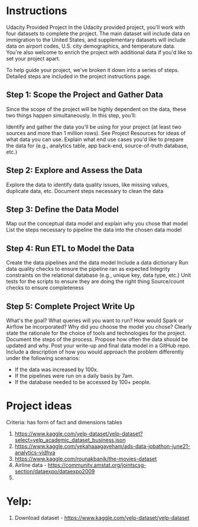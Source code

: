 #   Instructions



Udacity Provided Project
In the Udacity provided project, you'll work with four datasets to complete the project. The main dataset will include data on immigration to the United States, and supplementary datasets will include data on airport codes, U.S. city demographics, and temperature data. You're also welcome to enrich the project with additional data if you'd like to set your project apart.

To help guide your project, we've broken it down into a series of steps. Detailed steps are included in the project instructions page.
## Step 1: Scope the Project and Gather Data
Since the scope of the project will be highly dependent on the data, these two things happen simultaneously. In this step, you’ll:

Identify and gather the data you'll be using for your project (at least two sources and more than 1 million rows). See Project Resources for ideas of what data you can use.
Explain what end use cases you'd like to prepare the data for (e.g., analytics table, app back-end, source-of-truth database, etc.)

## Step 2: Explore and Assess the Data
Explore the data to identify data quality issues, like missing values, duplicate data, etc.
Document steps necessary to clean the data
## Step 3: Define the Data Model
Map out the conceptual data model and explain why you chose that model
List the steps necessary to pipeline the data into the chosen data model
## Step 4: Run ETL to Model the Data
Create the data pipelines and the data model
Include a data dictionary
Run data quality checks to ensure the pipeline ran as expected
Integrity constraints on the relational database (e.g., unique key, data type, etc.)
Unit tests for the scripts to ensure they are doing the right thing
Source/count checks to ensure completeness
## Step 5: Complete Project Write Up
What's the goal? What queries will you want to run? How would Spark or Airflow be incorporated? Why did you choose the model you chose?
Clearly state the rationale for the choice of tools and technologies for the project.
Document the steps of the process.
Propose how often the data should be updated and why.
Post your write-up and final data model in a GitHub repo.
Include a description of how you would approach the problem differently under the following scenarios:
- If the data was increased by 100x.
- If the pipelines were run on a daily basis by 7am.
- If the database needed to be accessed by 100+ people.

# Project ideas
Criteria: has form of fact and dimensions tables
1) https://www.kaggle.com/yelp-dataset/yelp-dataset?select=yelp_academic_dataset_business.json
2) https://www.kaggle.com/yekahaaagayeham/ads-data-jobathon-june21-analytics-vidhya
3) https://www.kaggle.com/rounakbanik/the-movies-dataset
4) Airline data - https://community.amstat.org/jointscsg-section/dataexpo/dataexpo2009
5) 
# Yelp:
1) Download dataset - https://www.kaggle.com/yelp-dataset/yelp-dataset